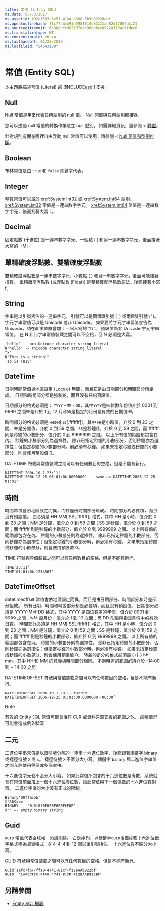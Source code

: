 ```yaml
---
title: 常值 (Entity SQL)
ms.date: 03/30/2017
ms.assetid: 092ef693-6e5f-41b4-b868-5b9e82928abf
ms.openlocfilehash: 71c77a3cb91d0981614e83221ad82d17067dc321
ms.sourcegitcommit: 6b308cf6d627d78ee36dbbae8972a310ac7fd6c8
ms.translationtype: MT
ms.contentlocale: zh-TW
ms.lasthandoff: 01/23/2019
ms.locfileid: "54643100"
---
```

# <a name="literals-entity-sql"></a>常值 (Entity SQL)
本主題將描述常值 (Literal) 的 [!INCLUDE[esql](../../../../../../includes/esql-md.md)] 支援。  
  
## <a name="null"></a>Null  
 Null 常值是用來代表任何型別的 null 值。 Null 常值與任何型別都相容。  
  
 您可以透過 null 常值的轉換作業建立 null 型別。 如需詳細資訊，請參閱 <<c0> [ 轉型](../../../../../../docs/framework/data/adonet/ef/language-reference/cast-entity-sql.md)。  
  
 針對規則有關在哪裡自由浮動 null 常值可以使用，請參閱 < [Null 常值和型別推斷](../../../../../../docs/framework/data/adonet/ef/language-reference/null-literals-and-type-inference-entity-sql.md)。  
  
## <a name="boolean"></a>Boolean  
 布林常值是由 `true` 和 `false` 關鍵字代表。  
  
## <a name="integer"></a>Integer  
 整數常值可以屬於 <xref:System.Int32> 或 <xref:System.Int64> 型別。 <xref:System.Int32> 常值是一連串數字字元。 <xref:System.Int64> 常值是一連串數字字元，後面接著大寫 L。  
  
## <a name="decimal"></a>Decimal  
 固定點數 (十進位) 是一連串數字字元、一個點 (.) 和另一連串數字字元，後面接著大寫的「M」。  
  
## <a name="float-double"></a>單精確度浮點數、雙精確度浮點數  
 雙精確度浮點數是一連串數字字元、小數點 (.) 和另一串數字字元，後面可能接著指數。 單精確度浮點數 (或浮點數 (Float)) 是雙精確度浮點數語法，後面接著小寫 f。  
  
## <a name="string"></a>String  
 字串是以引號括住的一連串字元。 引號可以是兩個單引號 (`'`) 或兩個雙引號 (")。 字元字串常值可以是 Unicode 或非 Unicode。 如果要將字元字串常值宣告為 Unicode，請在此常值將會加上一個大寫的 "N"。 預設值為非 Unicode 字元字串常值。 在 N 和此字串常值裝載之間可以不空格，但 N 必須是大寫。  
  
```  
'hello' -- non-Unicode character string literal  
N'hello' -- Unicode character string literal  
"x"  
N"This is a string!"  
'so is THIS'  
```  
  
## <a name="datetime"></a>DateTime  
 日期時間常值與地區設定 (Locale) 無關，而且它是由日期部分和時間部分所組成。 日期和時間部分都是強制的，而且沒有任何預設值。  
  
 日期部分的格式必須是： `YYYY` - `MM` - `DD`，其中`YYYY`是四位數年份值介於 0001 到 9999 之間`MM`是介於 1 到 12 月和`DD`是指定的月份是有效的日期值`MM`。  
  
 時間部分的格式必須是 `HH`:`MM`[:`SS`[.fffffff]]，其中 `HH`是小時值，介於 0 到 23 之間、`MM`是分鐘值，介於 0 到 59 之間、`SS`是秒鐘值，介於 0 到 59 之間，而 fffffff 則是秒鐘的小數部分，值介於 0 到 9999999 之間。 以上所有值的範圍都包含在內。 秒鐘的小數部分則為選擇性。 除非已指定秒鐘的小數部分，否則秒鐘亦為選擇性；但指定秒鐘的小數部分時，則必須有秒鐘。 如果未指定秒鐘或秒鐘的小數部分，則會使用預設值 0。  
  
 DATETIME 符號與常值裝載之間可以有任何數目的空格，但是不能有新行。  
  
```  
DATETIME'2006-10-1 23:11'  
DATETIME'2006-12-25 01:01:00.0000000' -- same as DATETIME'2006-12-25 01:01'  
```  
  
## <a name="time"></a>時間  
 時間常值會依地區設定而異，而且僅由時間部分組成。 時間部分為必要項，而且沒有預設值。 它必須是 HH:MM[:SS[.fffffff]] 格式，其中 HH 是小時，值介於 0 到 23 之間；MM 是分鐘，值介於 0 到 59 之間；SS 是秒鐘，值介於 0 到 59 之間；而 fffffff 則是秒鐘的小數部分，值介於 0 到 9999999 之間。 以上所有值的範圍都包含在內。 秒鐘的小數部分則為選擇性。 除非已指定秒鐘的小數部分，否則秒鐘亦為選擇性；但指定秒鐘的小數部分時，則必須有秒鐘。 如果未指定秒鐘或秒鐘的小數部分，則會使用預設值 0。  
  
 TIME 符號與常值裝載之間可以有任何數目的空格，但是不能有新行。  
  
```  
TIME‘23:11’  
TIME‘01:01:00.1234567’  
```  
  
## <a name="datetimeoffset"></a>DateTimeOffset  
 datetimeoffset 常值會依地區設定而異，而且是由日期部分、時間部分和時差部分組成。 所有日期、時間和時差部分都是必要項，而且沒有預設值。 日期部分必須是 YYYY-MM-DD 格式，其中 YYYY 是四位數字的年份，值介於 0001 到 9999 之間；MM 是月份，值介於 1 到 12 之間；而 DD 則是所指定月份中的有效日數。 時間部分必須是 HH:MM[:SS[.fffffff]] 格式，其中 HH 是小時，值介於 0 到 23 之間；MM 是分鐘，值介於 0 到 59 之間；SS 是秒鐘，值介於 0 到 59 之間；而 fffffff 則是秒鐘的小數部分，值介於 0 到 9999999 之間。 以上所有值的範圍都包含在內。 秒鐘的小數部分則為選擇性。 除非已指定秒鐘的小數部分，否則秒鐘亦為選擇性；但指定秒鐘的小數部分時，則必須有秒鐘。 如果未指定秒鐘或秒鐘的小數部分，則會使用預設值 0。 時差的部分的格式必須是 {+&#124;-} hh: mm，其中 HH 和 MM 的意義與時間部分相同。 不過時差的範圍必須介於 -14:00 到 + 14:00 之間  
  
 DATETIMEOFFSET 符號與常值裝載之間可以有任何數目的空格，但是不能有新行。  
  
```  
DATETIMEOFFSET‘2006-10-1 23:11 +02:00’  
DATETIMEOFFSET‘2006-12-25 01:01:00.0000000 -08:30’  
```  
  
> [!NOTE]
>  有效的 Entity SQL 常值可能會落在 CLR 或資料來源支援的範圍之外。 這種情況可能會造成例外狀況  
  
## <a name="binary"></a>二元  
 二進位字串常值是以單引號分隔的一連串十六進位數字，後面跟著關鍵字 binary 或捷徑符號 `X` 或 `x`。 捷徑符號 `X` 不區分大小寫。 關鍵字 `binary` 與二進位字串值之間允許使用零個或多個空格。  
  
 十六進位字元也不區分大小寫。 如果此常值所包含的十六進位數是奇數，系統就會在常值前面加上一個十六進位零位數，讓此常值與下一個偶數的十六進位數對齊。 二進位字串的大小沒有正式的限制。  
  
```  
Binary'00ffaabb'  
X'ABCabc'  
BINARY    '0f0f0f0F0F0F0F0F0F0F'  
X'' –- empty binary string  
```  
  
## <a name="guid"></a>Guid  
 `GUID` 常值代表全域唯一的識別碼。 它是序列，以關鍵字`GUID`後面接著十六進位數字格式稱為*登錄*格式：8-4-4-4 到 12 個以單引號括住。 十六進位數不區分大小寫。  
  
 GUID 符號與常值裝載之間可以有任何數目的空格，但是不能有新行。  
  
```  
Guid'1afc7f5c-ffa0-4741-81cf-f12eAAb822bf'  
GUID  '1AFC7F5C-FFA0-4741-81CF-F12EAAB822BF'  
```  
  
## <a name="see-also"></a>另請參閱
- [Entity SQL 概觀](../../../../../../docs/framework/data/adonet/ef/language-reference/entity-sql-overview.md)
